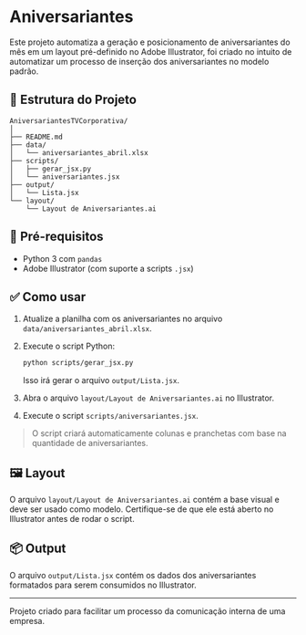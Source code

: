 
# Aniversariantes

Este projeto automatiza a geração e posicionamento de aniversariantes do mês em um layout pré-definido no Adobe Illustrator, foi criado no intuito de automatizar um processo de inserção dos aniversariantes no modelo padrão.

## 📁 Estrutura do Projeto

```
AniversariantesTVCorporativa/
│
├── README.md
├── data/
│   └── aniversariantes_abril.xlsx
├── scripts/
│   ├── gerar_jsx.py
│   └── aniversariantes.jsx
├── output/
│   └── Lista.jsx
└── layout/
    └── Layout de Aniversariantes.ai
```

## 📝 Pré-requisitos

- Python 3 com `pandas`
- Adobe Illustrator (com suporte a scripts `.jsx`)

## ✅ Como usar

1. Atualize a planilha com os aniversariantes no arquivo `data/aniversariantes_abril.xlsx`.
2. Execute o script Python:
   ```bash
   python scripts/gerar_jsx.py
   ```
   Isso irá gerar o arquivo `output/Lista.jsx`.

3. Abra o arquivo `layout/Layout de Aniversariantes.ai` no Illustrator.
4. Execute o script `scripts/aniversariantes.jsx`.

> O script criará automaticamente colunas e pranchetas com base na quantidade de aniversariantes.

## 🖼️ Layout

O arquivo `layout/Layout de Aniversariantes.ai` contém a base visual e deve ser usado como modelo. Certifique-se de que ele está aberto no Illustrator antes de rodar o script.

## 📦 Output

O arquivo `output/Lista.jsx` contém os dados dos aniversariantes formatados para serem consumidos no Illustrator.

---
Projeto criado para facilitar um processo da comunicação interna de uma empresa.
